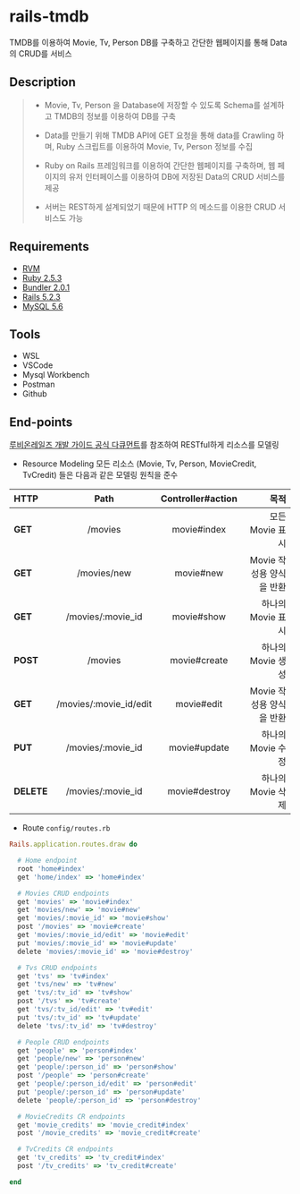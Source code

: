 # rails-tmdb

TMDB를 이용하여 Movie, Tv, Person DB를 구축하고 간단한 웹페이지를 통해 Data의 CRUD를 서비스


## Description
> - Movie, Tv, Person 을 Database에 저장할 수 있도록 Schema를 설계하고 TMDB의 정보를 이용하여 DB를 구축 
> 
> - Data를 만들기 위해 TMDB API에 GET 요청을 통해 data를 Crawling 하며, Ruby 스크립트를 이용하여 Movie, Tv, Person 정보를 수집 
>
> - Ruby on Rails 프레임워크를 이용하여 간단한 웹페이지를 구축하며, 웹 페이지의 유저 인터페이스를 이용하여 DB에 저장된 Data의 CRUD 서비스를 제공
> 
> - 서버는 REST하게 설계되었기 때문에 HTTP 의 메소드를 이용한 CRUD 서비스도 가능


## Requirements
- [RVM](https://rvm.io/)
- [Ruby 2.5.3](https://www.ruby-lang.org/en/news/2018/10/18/ruby-2-5-3-released/) 
- [Bundler 2.0.1](https://rubygems.org/gems/bundler/versions/2.0.1)
- [Rails 5.2.3](https://rubygems.org/gems/rails/versions/5.2.3)
- [MySQL 5.6](https://dev.mysql.com/downloads/mysql/5.6.html)


## Tools
- WSL
- VSCode
- Mysql Workbench
- Postman
- Github


## End-points
[루비온레일즈 개발 가이드 공식 다큐먼트](https://guides.rorlab.org/routing.html)를 참조하여 RESTful하게 리소스를 모델링

- Resource Modeling
모든 리소스 (Movie, Tv, Person, MovieCredit, TvCredit) 들은 다음과 같은 모델링 원칙을 준수

|  HTTP |  Path |  Controller#action |  목적 |
|:--------|:----------------:|:--------:|--------:|
|**GET** |/movies|movie#index|모든 Movie 표시|
|**GET** |/movies/new|movie#new|Movie 작성용 양식을 반환|
|**GET** |/movies/:movie_id|movie#show|하나의 Movie 표시|
|**POST** |/movies|movie#create|하나의 Movie 생성|
|**GET** |/movies/:movie_id/edit|movie#edit|Movie 작성용 양식을 반환|
|**PUT** |/movies/:movie_id|movie#update|하나의 Movie 수정|
|**DELETE** |/movies/:movie_id|movie#destroy|하나의 Movie 삭제|

- Route
`config/routes.rb`
```ruby
Rails.application.routes.draw do

  # Home endpoint
  root 'home#index'
  get 'home/index' => 'home#index'

  # Movies CRUD endpoints
  get 'movies' => 'movie#index'
  get 'movies/new' => 'movie#new'
  get 'movies/:movie_id' => 'movie#show'
  post '/movies' => 'movie#create'
  get 'movies/:movie_id/edit' => 'movie#edit'
  put 'movies/:movie_id' => 'movie#update'
  delete 'movies/:movie_id' => 'movie#destroy'

  # Tvs CRUD endpoints
  get 'tvs' => 'tv#index'
  get 'tvs/new' => 'tv#new'
  get 'tvs/:tv_id' => 'tv#show'
  post '/tvs' => 'tv#create'
  get 'tvs/:tv_id/edit' => 'tv#edit'
  put 'tvs/:tv_id' => 'tv#update'
  delete 'tvs/:tv_id' => 'tv#destroy'

  # People CRUD endpoints
  get 'people' => 'person#index'
  get 'people/new' => 'person#new'
  get 'people/:person_id' => 'person#show'
  post '/people' => 'person#create'
  get 'people/:person_id/edit' => 'person#edit'
  put 'people/:person_id' => 'person#update'
  delete 'people/:person_id' => 'person#destroy'

  # MovieCredits CR endpoints
  get 'movie_credits' => 'movie_credit#index'
  post '/movie_credits' => 'movie_credit#create'

  # TvCredits CR endpoints
  get 'tv_credits' => 'tv_credit#index'
  post '/tv_credits' => 'tv_credit#create'

end

```
